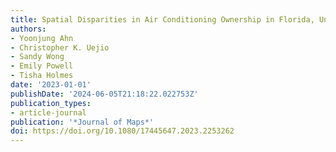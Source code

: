 ```yaml
---
title: Spatial Disparities in Air Conditioning Ownership in Florida, United States
authors:
- Yoonjung Ahn
- Christopher K. Uejio
- Sandy Wong
- Emily Powell
- Tisha Holmes
date: '2023-01-01'
publishDate: '2024-06-05T21:18:22.022753Z'
publication_types:
- article-journal
publication: '*Journal of Maps*'
doi: https://doi.org/10.1080/17445647.2023.2253262 
---
```

